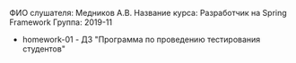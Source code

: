 ФИО слушателя: Медников А.В.
Название курса: Разработчик на Spring Framework
Группа: 2019-11

* homework-01 - ДЗ "Программа по проведению тестирования студентов"
